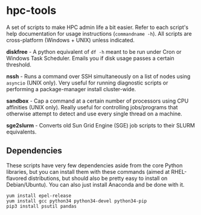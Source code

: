 hpc-tools
==============================================

A set of scripts to make HPC admin life a bit easier. 
Refer to each script's help documentation for usage instructions (`commandname -h`).
All scripts are cross-platform (Windows + UNIX) unless indicated.

**diskfree** - A python equivalent of `df -h` meant to be run under Cron or Windows Task Scheduler. Emails you if disk usage passes a certain threshold. 

**nssh** - Runs a command over SSH simultaneously on a list of nodes using `asyncio` (UNIX only). Very useful for running diagnostic scripts or performing a package-manager install cluster-wide.

**sandbox** - Cap a command at a certain number of processors using CPU affinities (UNIX only). Really useful for controlling jobs/programs that otherwise attempt to detect and use every single thread on a machine.

**sge2slurm** - Converts old Sun Grid Engine (SGE) job scripts to their SLURM equivalents.

## Dependencies

These scripts have very few dependencies aside from the core Python libraries, 
but you can install them with these commands 
(aimed at RHEL-flavored distributions, but should also be pretty easy to install on Debian/Ubuntu).
You can also just install Anaconda and be done with it.

```
yum install epel-release
yum install gcc python34 python34-devel python34-pip
pip3 install psutil pandas
```

